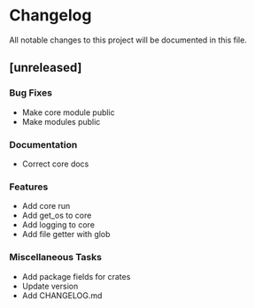 # Changelog

All notable changes to this project will be documented in this file.

## [unreleased]

### Bug Fixes

- Make core module public
- Make modules public

### Documentation

- Correct core docs

### Features

- Add core run
- Add get_os to core
- Add logging to core
- Add file getter with glob

### Miscellaneous Tasks

- Add package fields for crates
- Update version
- Add CHANGELOG.md
